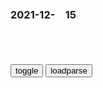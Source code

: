 ### 2021-12-　15

```tip
```

<table id="tbc" style="white-space:pre-wrap">
</table>
<button onclick="toggleb()">toggle</button>
<button onclick="loadparse()">loadparse</button>
<br>
<!-- 🌸<br>🍅-　-🍑<hr>🍀 -->
<pre>
<textarea rows="30" cols="100" style="display: none" id="tar">

<font size="2"><b>
一部让人看了哭笑不得的动画，主人变成丧尸，狗狗仍对他不离不弃,动漫,欧美动漫,好看视频</b></font><br>
https://haokan.baidu.com/v?vid=8344802453389607885&sfrom=baidu-feed

<font size="1" style="color:#DCDCDC"><b>2021/12/15 下午10:54:50</b></font><br>

<font size="2"><b>
在美g有一条重罪，如果没有监狱的保护，活不下去《不可宽恕》,影视,犯罪片,好看视频</b></font><br>
https://haokan.baidu.com/v?vid=14679288614054287565&sfrom=baidu-feed

<font size="1" style="color:#DCDCDC"><b>2021/12/15 下午8:51:09</b></font><br>

<font size="2"><b>
台商在新j厂房被当地无预警拆除？g台办：多次沟通未果</b></font><br>
https://mbd.baidu.com/newspage/data/landingsuper?context=%7B%22nid%22%3A%22news_9512186949476480170%22%7D&n_type=-1&p_from=-1

<font size="1" style="color:#DCDCDC"><b>2021/12/15 下午8:46:28</b></font><br>

<font size="2"><b>
资治通鉴：为什么l导有些好想法得不到落实，甚至好心变坏事？</b></font><br>
https://mbd.baidu.com/newspage/data/landingsuper?context=%7B%22nid%22%3A%22news_9458546449978037435%22%7D&n_type=-1&p_from=-1

李光耀：z度不是因为好才可行，而是因为可行才好。

王莽篡h时候那种全国上下一致的舆论声浪，极容易让王莽一种错觉，觉得上下都是一条心，都是跟着王莽在干。

实际上呢？狗屁！

对于王莽来说，他想的是造福天下，而中层、基层想的却是捞钱、培植势力。

<font size="1" style="color:#DCDCDC"><b>2021/12/15 下午5:14:26</b></font><br>

<font size="2"><b>
【软件官网】MusicTools - 全网无损音乐免费下载工具</b></font><br>
https://www.yijingying.com/musictools

MusicTools v1.9.5.13

<font size="1" style="color:#DCDCDC"><b>2021/12/15 下午5:04:41</b></font><br>

<font size="2"><b>
为何清朝缺乏创新和接受新事物的能力？论经济重心南移的巨大危害</b></font><br>
https://mbd.baidu.com/newspage/data/landingsuper?context=%7B%22nid%22%3A%22news_9667921523039512259%22%7D&n_type=-1&p_from=-1

<font size="1" style="color:#DCDCDC"><b>2021/12/15 下午4:35:34</b></font><br>

<font size="2"><b>
x牙利三连否决欧盟涉g声明，z理霸气回怼：再来一百次也一样</b></font><br>
https://baijiahao.baidu.com/s?id=1701988337138765602&wfr=spider&for=pc

<font size="1" style="color:#DCDCDC"><b>2021/12/15 下午4:29:47</b></font><br>

<font size="2"><b>
欧盟议会出现诡异一幕，为何两次反h提案都被x牙利一票否决？|德国|美国|欧洲_网易订阅</b></font><br>
https://www.163.com/dy/article/GACJTHJ00535T16B.html

<font size="1" style="color:#DCDCDC"><b>2021/12/15 下午4:28:25</b></font><br>

<font size="2"><b>
x牙利在zg发行10亿元绿色主q熊猫债</b></font><br>
https://baijiahao.baidu.com/s?id=1719179804298027790&wfr=spider&for=pc

<font size="1" style="color:#DCDCDC"><b>2021/12/15 下午4:29:13</b></font><br>

<font size="2"><b>
《百年孤独》里6句经典语句，感悟人生，品味它的独特天地_腾讯新闻</b></font><br>
https://new.qq.com/omn/20211211/20211211A05X8Z00.html

多年以后，奥雷连诺上校站在行刑队面前，准会想起父亲带他去参观冰块的那个遥远的下午。

<font size="1" style="color:#DCDCDC"><b>2021/12/15 下午4:06:39</b></font><br>

<font size="2"><b>
[nonsummerjack] And into the Legend - エロコスプレ</b></font><br>
https://ja.hentai-cosplays.com/image/nonsummerjack-and-into-the-legend/

宝座，厅堂，吊灯，相框
https://static7.hentai-cosplays.com/upload/20220128/287/293792/10.jpg

<font size="1" style="color:#DCDCDC"><b>2022/1/28 下午2:26:24</b></font><br>

<font size="2"><b>
[guguru] Dolce Vita ~Goshujin-sama to no Amai Seikatsu~ [guguru ぐぐる] Dolce Vita～ご主人さまとの甘い生活～ - エロコスプレ</b></font><br>
https://ja.hentai-cosplays.com/image/guguru-dolce-vita-goshujin-sama-to-no-amai-seikatsu-guguru--dolce-vita/

沙发
https://static2.hentai-cosplays.com/upload/20200311/149/152116/2.jpg

沙发，宝座，椅子
https://static2.hentai-cosplays.com/upload/20200311/149/152116/5.jpg

<font size="1" style="color:#DCDCDC"><b>2021/12/15 下午2:27:32</b></font><br>

<font size="2"><b>
SM.MS v2 API Docs</b></font><br>
https://doc.sm.ms/

{
    "success": true,
    "code": "success",
    "message": "Get API token success.",
    "data": {
        "token": "XXXXXXXXXXXXXXXXXXXXXXXXXXXXXXX"
    },
    "RequestId": "8DCED45B-5E9F-43B1-90C6-29D562F250D5"
}

<font size="1" style="color:#DCDCDC"><b>2021/12/15 下午1:37:43</b></font><br>

<font size="2"><b>
近七成美g人不信任美gzf能确保疫苗安全_腾讯新闻</b></font><br>
https://new.qq.com/omn/20200922/20200922V0ABGI00.html

<font size="1" style="color:#DCDCDC"><b>2021/12/15 下午1:28:20</b></font><br>

<font size="2"><b>
古惑仔：大B哥带队打东星，靓坤放鸽子少了60人，这下损失惨重！,影视,犯罪片,好看视频</b></font><br>
https://haokan.baidu.com/v?vid=4373186853426449172&sfrom=baidu-feed

m路行驶
我想知道靓坤的结局

d方老师
进立法会当议员了

<font size="1" style="color:#DCDCDC"><b>2021/12/15 上午11:34:02</b></font><br>

<font size="2"><b>
“物理”解决z治分歧，巴西一市长与z敌擂台MMA决斗</b></font><br>
https://mbd.baidu.com/newspage/data/landingsuper?context=%7B%22nid%22%3A%22news_9308971580984312046%22%7D&n_type=-1&p_from=-1

<font size="1" style="color:#DCDCDC"><b>2021/12/15 上午11:05:50</b></font><br>

柴犬，狗笑
https://wx4.sinaimg.cn/mw2000/d8b41602gy1gxcl4j4oefj20qn0qn0v1.jpg

<font size="2"><b>
纪晓岚：不要吃饭看，看一次笑一次的爆笑喜剧，看了十五遍,影视,宫廷片,好看视频</b></font><br>
https://haokan.baidu.com/v?vid=10690711240842204926&sfrom=baidu-feed

我一看到那俊小伙子，我就把什么是都忘了。a龖龖囗

<font size="1" style="color:#DCDCDC"><b>2021/12/15 上午10:09:57</b></font><br>

<font size="2"><b>
马斯克当选《时代》年度人物 被问最崇拜谁？</b></font><br>
https://mbd.baidu.com/newspage/data/landingsuper?context=%7B%22nid%22%3A%22news_9608482044695724501%22%7D&n_type=-1&p_from=-1

他的方下颌透露着不屈不挠。

爱迪生（发明家）、巴纳姆（现代公关之父）、卡内基（企业家）和曼哈顿博士（DC漫画中的超级英雄、科学家）的疯狂混合体。

s水象
希望zg出现这样的科学巨人

h當凌絕頂
即使出现了这类企业的萌芽，你最好上缴，否则

<font size="1" style="color:#DCDCDC"><b>2021/12/15 上午10:02:40</b></font><br>

</textarea>
</pre>
<!-- 🍀<br>🍑-　-🍅<hr>🌸 -->

<script src="https://cdn.jsdelivr.net/npm/jquery@3.5.1/dist/jquery.min.js"></script>

<link rel="stylesheet" href="https://cdn.jsdelivr.net/gh/fancyapps/fancybox@3.5.7/dist/jquery.fancybox.min.css" />
<script src="https://cdn.jsdelivr.net/gh/fancyapps/fancybox@3.5.7/dist/jquery.fancybox.min.js"></script>

<script type="text/javascript">

var __urlRegex = /(\b(https?|ftp|file):\/\/[-A-Z0-9+&@#\/%?=~_|!:,.;]*[-A-Z0-9+&@#\/%=~_|])/ig;
var __imgRegex = /\.(?:jpe?g|gif|png)$/i;

loadparse();

function parseURL($string){

    var exp = __urlRegex;
    return $string.replace(exp,function(match){
            __imgRegex.lastIndex=0;
            if(__imgRegex.test(match)){
                return '<a data-fancybox="gallery" href="' + match.replace("/p=700", "")
                 + '"><img src="' + match.replace("/p=700", "/p=160x200")+'" width="64"></a>';
            }
            else{
                return '<a href="' + match + '" target="_blank">' + match + '</a>';
            }
        }
    );
}

function loadparse() {
  tbc.innerHTML = parseURL(tar.value);
}

function toggleb() {
  var x = document.getElementById("tar");
  if (x.style.display === "none") {
    x.style.display = "";
  } else {
    x.style.display = "none";
  }
}

</script>
